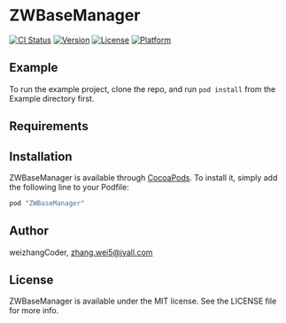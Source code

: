 # ZWBaseManager

[![CI Status](http://img.shields.io/travis/weizhangCoder/ZWBaseManager.svg?style=flat)](https://travis-ci.org/weizhangCoder/ZWBaseManager)
[![Version](https://img.shields.io/cocoapods/v/ZWBaseManager.svg?style=flat)](http://cocoapods.org/pods/ZWBaseManager)
[![License](https://img.shields.io/cocoapods/l/ZWBaseManager.svg?style=flat)](http://cocoapods.org/pods/ZWBaseManager)
[![Platform](https://img.shields.io/cocoapods/p/ZWBaseManager.svg?style=flat)](http://cocoapods.org/pods/ZWBaseManager)

## Example

To run the example project, clone the repo, and run `pod install` from the Example directory first.

## Requirements

## Installation

ZWBaseManager is available through [CocoaPods](http://cocoapods.org). To install
it, simply add the following line to your Podfile:

```ruby
pod "ZWBaseManager"
```

## Author

weizhangCoder, zhang.wei5@jyall.com

## License

ZWBaseManager is available under the MIT license. See the LICENSE file for more info.
